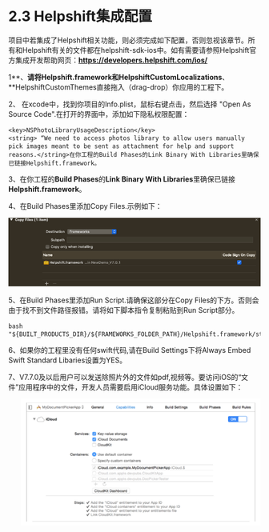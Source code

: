 # 2.3 Helpshift集成配置

项目中若集成了Helpshift相关功能，则必须完成如下配置，否则忽视该章节。所有和Helpshift有关的文件都在helpshift-sdk-ios中。如有需要请参照Helpshift官方集成开发帮助网页：**https://developers.helpshift.com/ios/**

1**、**请将Helpshift.framework和HelpshiftCustomLocalizations**、**HelpshiftCustomThemes直接拖入（drag-drop）你应用的工程下。

2、
在xcode中，找到你项目的Info.plist，鼠标右键点击，然后选择 "Open As Source Code".在打开的界面中，添加如下隐私权限配置：

```text
<key>NSPhotoLibraryUsageDescription</key>
<string> “We need to access photos library to allow users manually pick images meant to be sent as attachment for help and support reasons.</string>在你工程的Build Phases的Link Binary With Libraries里确保已链接Helpshift.framework。
```

3、在你工程的**Build Phases**的**Link Binary With Libraries**里确保已链接**Helpshift.framework**。

4、在Build Phases里添加Copy Files.示例如下：

![](../../.gitbook/assets/picture1.png)

5、在Build Phases里添加Run Script.请确保这部分在Copy Files的下方。否则会由于找不到文件路径报错。请将如下脚本指令复制粘贴到Run Script部分。

```text
bash "${BUILT_PRODUCTS_DIR}/${FRAMEWORKS_FOLDER_PATH}/Helpshift.framework/strip_frameworks.sh"
```

6、如果你的工程里没有任何swift代码,请在Build Settings下将Always Embed Swift Standard Libaries设置为YES。

7、V7.7.0及以后用户可以发送除照片外的文件如pdf,视频等。要访问iOS的“文件”应用程序中的文件，开发人员需要启用iCloud服务功能。具体设置如下：

![](../../.gitbook/assets/picture2.png)

